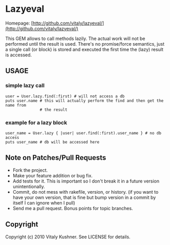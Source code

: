 # Lazyeval

Homepage: [http://github.com/vitaly/lazyeval/](http://github.com/vitaly/lazyeval/)

This GEM allows to call methods lazily. The actual work will not be performed
until the result is used. There's no promise/force semantics, just a single
call (or block) is stored and executed the first time the (lazy) result is
accessed.

## USAGE

### simple lazy call

	user = User.lazy.find(:first) # will not access a db
	puts user.name # this will actually perform the find and then get the name from
				   # the result

### example for a lazy block

	user_name = User.lazy { |user| user.find(:first).user_name } # no db access
	puts user_name # db will be accessed here

## Note on Patches/Pull Requests
 
* Fork the project.
* Make your feature addition or bug fix.
* Add tests for it. This is important so I don't break it in a future version
  unintentionally.
* Commit, do not mess with rakefile, version, or history.
  (if you want to have your own version, that is fine but bump version in a
  commit by itself I can ignore when I pull)
* Send me a pull request. Bonus points for topic branches.

## Copyright

Copyright (c) 2010 Vitaly Kushner. See LICENSE for details.
